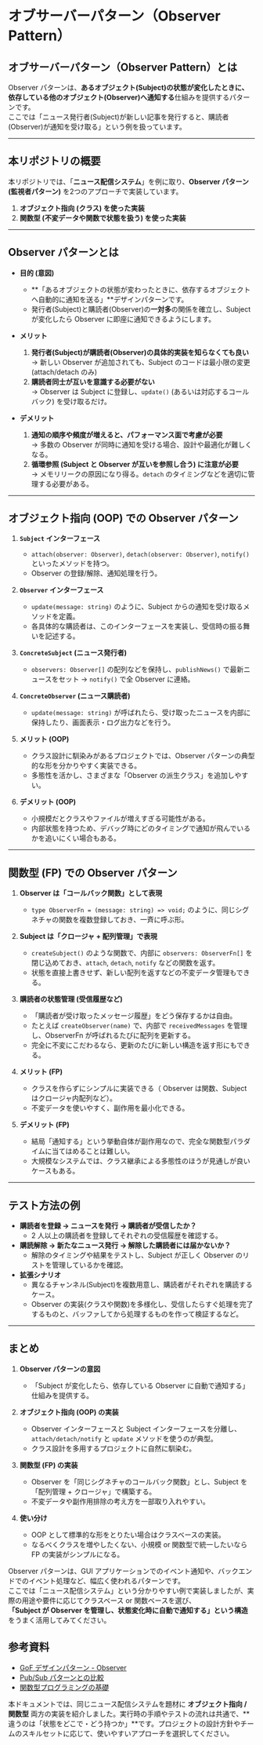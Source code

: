 # オブサーバーパターン（Observer Pattern）

## オブサーバーパターン（Observer Pattern）とは

Observer パターンは、**あるオブジェクト(Subject)の状態が変化したときに、依存している他のオブジェクト(Observer)へ通知する**仕組みを提供するパターンです。  
ここでは「ニュース発行者(Subject)が新しい記事を発行すると、購読者(Observer)が通知を受け取る」という例を扱っています。

---

## 本リポジトリの概要

本リポジトリでは、「**ニュース配信システム**」を例に取り、**Observer パターン (監視者パターン)** を2つのアプローチで実装しています。

1. **オブジェクト指向 (クラス) を使った実装**  
2. **関数型 (不変データや関数で状態を扱う) を使った実装**

---

## Observer パターンとは

- **目的 (意図)**  
  - **「あるオブジェクトの状態が変わったときに、依存するオブジェクトへ自動的に通知を送る」**デザインパターンです。  
  - 発行者(Subject)と購読者(Observer)の**一対多**の関係を確立し、Subject が変化したら Observer に即座に通知できるようにします。

- **メリット**  
  1. **発行者(Subject)が購読者(Observer)の具体的実装を知らなくても良い**  
     → 新しい Observer が追加されても、Subject のコードは最小限の変更 (attach/detach のみ)  
  2. **購読者同士が互いを意識する必要がない**  
     → Observer は Subject に登録し、`update()` (あるいは対応するコールバック) を受け取るだけ。

- **デメリット**  
  1. **通知の順序や頻度が増えると、パフォーマンス面で考慮が必要**  
     → 多数の Observer が同時に通知を受ける場合、設計や最適化が難しくなる。  
  2. **循環参照 (Subject と Observer が互いを参照し合う) に注意が必要**  
     → メモリリークの原因になり得る。`detach` のタイミングなどを適切に管理する必要がある。

---

## オブジェクト指向 (OOP) での Observer パターン

1. **`Subject` インターフェース**  
   - `attach(observer: Observer)`, `detach(observer: Observer)`, `notify()` といったメソッドを持つ。  
   - Observer の登録/解除、通知処理を行う。

2. **`Observer` インターフェース**  
   - `update(message: string)` のように、Subject からの通知を受け取るメソッドを定義。  
   - 各具体的な購読者は、このインターフェースを実装し、受信時の振る舞いを記述する。

3. **`ConcreteSubject` (ニュース発行者)**  
   - `observers: Observer[]` の配列などを保持し、`publishNews()` で最新ニュースをセット → `notify()` で全 Observer に連絡。  

4. **`ConcreteObserver` (ニュース購読者)**  
   - `update(message: string)` が呼ばれたら、受け取ったニュースを内部に保持したり、画面表示・ログ出力などを行う。

5. **メリット (OOP)**  
   - クラス設計に馴染みがあるプロジェクトでは、Observer パターンの典型的な形を分かりやすく実装できる。  
   - 多態性を活かし、さまざまな「Observer の派生クラス」を追加しやすい。

6. **デメリット (OOP)**  
   - 小規模だとクラスやファイルが増えすぎる可能性がある。  
   - 内部状態を持つため、デバッグ時にどのタイミングで通知が飛んでいるかを追いにくい場合もある。

---

## 関数型 (FP) での Observer パターン

1. **Observer は「コールバック関数」として表現**  
   - `type ObserverFn = (message: string) => void;` のように、同じシグネチャの関数を複数登録しておき、一斉に呼ぶ形。

2. **Subject は「クロージャ + 配列管理」で表現**  
   - `createSubject()` のような関数で、内部に `observers: ObserverFn[]` を閉じ込めておき、`attach`, `detach`, `notify` などの関数を返す。  
   - 状態を直接上書きせず、新しい配列を返すなどの不変データ管理もできる。

3. **購読者の状態管理 (受信履歴など)**  
   - 「購読者が受け取ったメッセージ履歴」をどう保存するかは自由。  
   - たとえば `createObserver(name)` で、内部で `receivedMessages` を管理し、ObserverFn が呼ばれるたびに配列を更新する。  
   - 完全に不変にこだわるなら、更新のたびに新しい構造を返す形にもできる。

4. **メリット (FP)**  
   - クラスを作らずにシンプルに実装できる（ Observer は関数、Subject はクロージャ内配列など）。  
   - 不変データを使いやすく、副作用を最小化できる。

5. **デメリット (FP)**  
   - 結局「通知する」という挙動自体が副作用なので、完全な関数型パラダイムに当てはめることは難しい。  
   - 大規模なシステムでは、クラス継承による多態性のほうが見通しが良いケースもある。

---

## テスト方法の例

- **購読者を登録 → ニュースを発行 → 購読者が受信したか？**  
  - 2 人以上の購読者を登録してそれぞれの受信履歴を確認する。  
- **購読解除 → 新たなニュース発行 → 解除した購読者には届かないか？**  
  - 解除のタイミングや結果をテストし、Subject が正しく Observer のリストを管理しているかを確認。  
- **拡張シナリオ**  
  - 異なるチャンネル(Subject)を複数用意し、購読者がそれぞれを購読するケース。  
  - Observer の実装(クラスや関数)を多様化し、受信したらすぐ処理を完了するものと、バッファしてから処理するものを作って検証するなど。

---

## まとめ

1. **Observer パターンの意図**  
   - 「Subject が変化したら、依存している Observer に自動で通知する」仕組みを提供する。

2. **オブジェクト指向 (OOP) の実装**  
   - Observer インターフェースと Subject インターフェースを分離し、`attach/detach/notify` と `update` メソッドを使うのが典型。  
   - クラス設計を多用するプロジェクトに自然に馴染む。

3. **関数型 (FP) の実装**  
   - Observer を「同じシグネチャのコールバック関数」とし、Subject を「配列管理 + クロージャ」で構築する。  
   - 不変データや副作用排除の考え方を一部取り入れやすい。

4. **使い分け**  
   - OOP として標準的な形をとりたい場合はクラスベースの実装。  
   - なるべくクラスを増やしたくない、小規模 or 関数型で統一したいなら FP の実装がシンプルになる。

Observer パターンは、GUI アプリケーションでのイベント通知や、バックエンドでのイベント処理など、幅広く使われるパターンです。  
ここでは「ニュース配信システム」という分かりやすい例で実装しましたが、実際の用途や要件に応じてクラスベース or 関数ベースを選び、  
**「Subject が Observer を管理し、状態変化時に自動で通知する」という構造**をうまく活用してみてください。

## 参考資料

- [GoF デザインパターン - Observer](https://en.wikipedia.org/wiki/Observer_pattern)  
- [Pub/Sub パターンとの比較](https://en.wikipedia.org/wiki/Publish%E2%80%93subscribe_pattern)  
- [関数型プログラミングの基礎](https://en.wikipedia.org/wiki/Functional_programming)  

本ドキュメントでは、同じニュース配信システムを題材に **オブジェクト指向 / 関数型** 両方の実装を紹介しました。実行時の手順やテストの流れは共通で、**違うのは「状態をどこで・どう持つか」**です。プロジェクトの設計方針やチームのスキルセットに応じて、使いやすいアプローチを選択してください。

